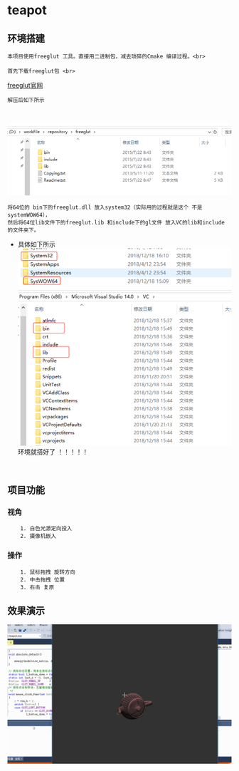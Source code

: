 # teapot

## 环境搭建
    本项目使用freeglut 工具。直接用二进制包，减去琐碎的Cmake 编译过程。<br>
  
    首先下载freeglut包 <br>
 
[freeglut官网](http://www.transmissionzero.co.uk/software/freeglut-devel/)<br>

    解压后如下所示
 <br>
  
![freeglut](https://github.com/AlphaShun/graphics2018/blob/master/21851461%E9%82%93%E5%85%8B%E9%A1%BA/teapot/images/freeglut.png)

    将64位的 bin下的freeglut.dll 放入system32（实际用的过程就是这个 不是systemWOW64），
    然后将64位lib文件下的freeglut.lib 和include下的gl文件 放入VC的lib和include 的文件夹下。
   * 具体如下所示 <br>
![freeglut](https://github.com/AlphaShun/graphics2018/blob/master/21851461%E9%82%93%E5%85%8B%E9%A1%BA/teapot/images/system32.png)
![freeglut](https://github.com/AlphaShun/graphics2018/blob/master/21851461%E9%82%93%E5%85%8B%E9%A1%BA/teapot/images/安装处bin-lib.png)
    环境就搭好了 ！！！！！
<br>

## 项目功能
### 视角
        1. 白色光源定向投入
        2. 摄像机嵌入
### 操作
        1. 鼠标拖拽 旋转方向
        2. 中击拖拽 位置
        3. 右击 复原

## 效果演示
![效果](https://github.com/AlphaShun/graphics2018/blob/master/21851461%E9%82%93%E5%85%8B%E9%A1%BA/teapot/images/ll.gif)
